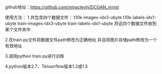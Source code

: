 github地址：https://github.com/miracleyhj/DCGAN_mnist

使用方法：
1.共包含四个数据文件：
t10k-images-idx3-ubyte
t10k-labels-idx1-ubyte
train-images-idx3-ubyte
train-labels-idx1-ubyte
将这四个数据文件放到某个文件夹中

2.在train.py文件将数据文件path修改为正确地址
并且将图片存储path修改为一个有效地址

3.调用python train.py进行训练

4.python版本2.7，Tensorflow版本1.2或1.3
